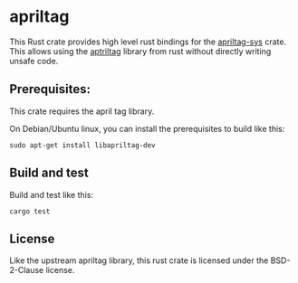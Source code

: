 # apriltag

This Rust crate provides high level rust bindings for the
[apriltag-sys](https://crates.io/crates/apriltag-sys) crate. This allows using
the [aptriltag](https://github.com/AprilRobotics/apriltag) library from rust
without directly writing unsafe code.

## Prerequisites:

This crate requires the april tag library.

On Debian/Ubuntu linux, you can install the prerequisites to build like this:

    sudo apt-get install libapriltag-dev

## Build and test

Build and test like this:

    cargo test

## License

Like the upstream apriltag library, this rust crate is licensed under the
BSD-2-Clause license.

